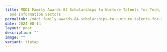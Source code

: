 ```yaml
---
title: MDDI Family Awards 84 Scholarships to Nurture Talents for Tech, Media,
  and Information Sectors
permalink: /mddi-family-awards-84-scholarships-to-nurture-talents-for-tech-media-and-information-sectors/
date: 2024-08-14
layout: post
description: ""
image: ""
variant: tiptap
---
```

